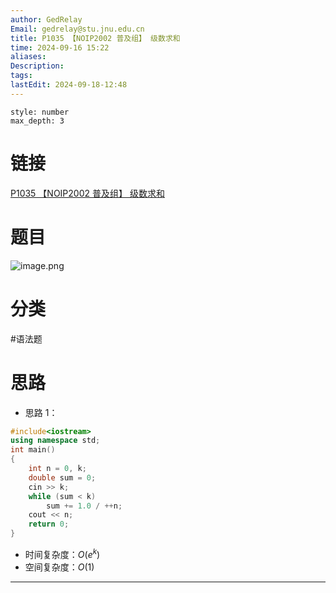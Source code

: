 ```yaml
---
author: GedRelay
Email: gedrelay@stu.jnu.edu.cn
title: P1035 【NOIP2002 普及组】 级数求和
time: 2024-09-16 15:22
aliases: 
Description: 
tags: 
lastEdit: 2024-09-18-12:48
---
```


```toc
style: number
max_depth: 3
```

# 链接
[P1035 【NOIP2002 普及组】 级数求和](https://www.luogu.com.cn/problem/P1035) 

# 题目
![image.png](https://ged-pic-bed.oss-cn-guangzhou.aliyuncs.com/img/202409161523671.png)


# 分类
#语法题 

# 思路
- 思路 1：


```cpp
#include<iostream>
using namespace std;
int main()
{
	int n = 0, k;
	double sum = 0;
	cin >> k;
	while (sum < k)
		sum += 1.0 / ++n;
	cout << n;
	return 0;
}
```


- 时间复杂度：${O\left( e^{k}  \right)  }$ 
- 空间复杂度：${O\left( 1 \right)  }$ 


---

